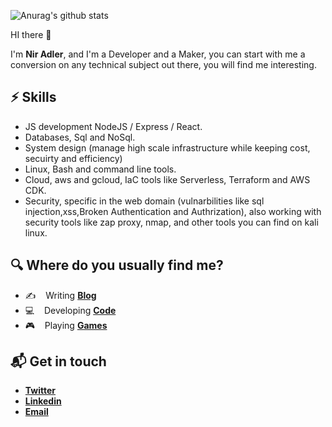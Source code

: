 <!-- # Hello, nerds 🤓 -->
<!-- 
![Metrics](https://metrics.lecoq.io/niradler?template=classic&isocalendar=1&languages=1&isocalendar.duration=half-year&config.timezone=Asia%2FJerusalem)
 -->
![Anurag's github stats](https://github-readme-stats.vercel.app/api?username=niradler&show_icons=true)

HI there 👋 

I'm **Nir Adler**, and I'm a Developer and a Maker, you can start with me a conversion on any technical subject out there, you will find me interesting.

## ⚡️ Skills

* JS development NodeJS / Express / React.
* Databases, Sql and NoSql.
* System design (manage high scale infrastructure while keeping cost, secuirty and efficiency)
* Linux, Bash and command line tools.
* Cloud, aws and gcloud, IaC tools like Serverless, Terraform and AWS CDK.
* Security, specific in the web domain (vulnarbilities like sql injection,xss,Broken Authentication and Authrization), also working with security tools like zap proxy, nmap, and other tools you can find on kali linux.

## 🔍 Where do you usually find me?

* ✍️ &nbsp;&nbsp; Writing [**Blog**](https://niradler.com)
* 💻 &nbsp;&nbsp; Developing [**Code**](https://github.com/niradler)
* 🎮 &nbsp;&nbsp; Playing [**Games**](https://eu.shop.battle.net/en-gb/family/call-of-duty-mw)

## 📬 Get in touch

* [**Twitter**](https://twitter.com/AdlerNir)
* [**Linkedin**](https://www.linkedin.com/in/niradler)
* <a href="mailto:github@niradler.com">**Email**</a>

  
<!--
**niradler/niradler** is a ✨ _special_ ✨ repository because its `README.md` (this file) appears on your GitHub profile.

Here are some ideas to get you started:

- 🔭 I’m currently working on ...
- 🌱 I’m currently learning ...
- 👯 I’m looking to collaborate on ...
- 🤔 I’m looking for help with ...
- 💬 Ask me about ...
- 📫 How to reach me: ...
- 😄 Pronouns: ...
- ⚡ Fun fact: ...
-->
